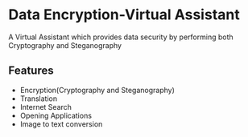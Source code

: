 # Data Encryption-Virtual Assistant
A Virtual Assistant which provides data security by performing both Cryptography and Steganography
## Features
- Encryption(Cryptography and Steganography)
- Translation
- Internet Search
- Opening Applications
- Image to text conversion

